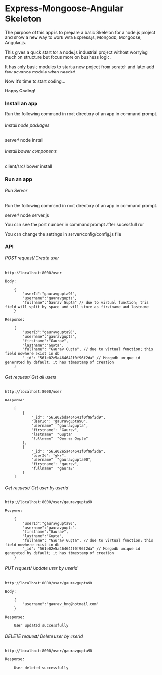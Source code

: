 Express-Mongoose-Angular Skeleton
================================================

The purpose of this app is to prepare a basic Skeleton for a node.js project and show a new way to work with Express.js, Mongodb, Mongoose, Angular.js.

This gives a quick start for a node.js industrial project without worrying much on structure but focus more on business logic.

It has only basic modules to start a new project from scratch and later add few advance module when needed.

Now it's time to start coding...

Happy Coding!


### Install an app

Run the following command in root directory of an app in command prompt.

###### *Install node packages*

server/ node install

###### *Install bower components*

client/src/ bower install

### Run an app

###### *Run Server*

Run the following command in root directory of an app in command prompt.

server/ node server.js

You can see the port number in command prompt after sucessfull run

You can change the settings in server/config/config.js file

### API

###### *POST request/ Create user*

    http://localhost:8000/user
    
    Body:

    	{
			"userId":"gauravgupta90",
			"username":"gauravgupta",
			"fullname":"Gaurav Gupta" // due to virtual function; this field will split by space and will store as firstname and lastname
		}

	Response:

    	{
			"userId":"gauravgupta90",
			"username":"gauravgupta",
			"firstname":"Gaurav",
			"lastname":"Gupta",
			"fullname": "Gaurav Gupta", // due to virtual function; this field nowhere exist in db
			"_id": "561e02e5a464641f0f96f2da" // Mongodb unique id generated by default; it has timestamp of creation
		}


###### *Get request/ Get all users*

    http://localhost:8000/user

    Response:

    	[
			{
				"_id": "561e02bda464641f0f96f2d9",
				"userId": "gauravgupta90",
				"username": "gauravgupta",
				"firstname": "Gaurav",
				"lastname": "Gupta"
				"fullname": "Gaurav Gupta"			
			},
			{
				"_id": "561e02e5a464641f0f96f2da",
				"userId": "gkr",
				"username": "gauravgupta90",
				"firstname": "gaurav",
				"fullname": "gaurav"			
			}
		]

###### *Get request/ Get user by userid*

    http://localhost:8000/user/gauravgupta90

    Respone:

    	{
			"userId":"gauravgupta90",
			"username":"gauravgupta",
			"firstname":"Gaurav",
			"lastname":"Gupta",
			"fullname": "Gaurav Gupta", // due to virtual function; this field nowhere exist in db
			"_id": "561e02e5a464641f0f96f2da" // Mongodb unique id generated by default; it has timestamp of creation
		}

###### *PUT request/ Update user by userid*

	http://localhost:8000/user/gauravgupta90
	
	Body:

    	{
			"username":"gaurav_bng@hotmail.com"
		}

	Response:

		User updated successfully

###### *DELETE request/ Delete user by userid*

	http://localhost:8000/user/gauravgupta90

	Response:

		User deleted successfully
		